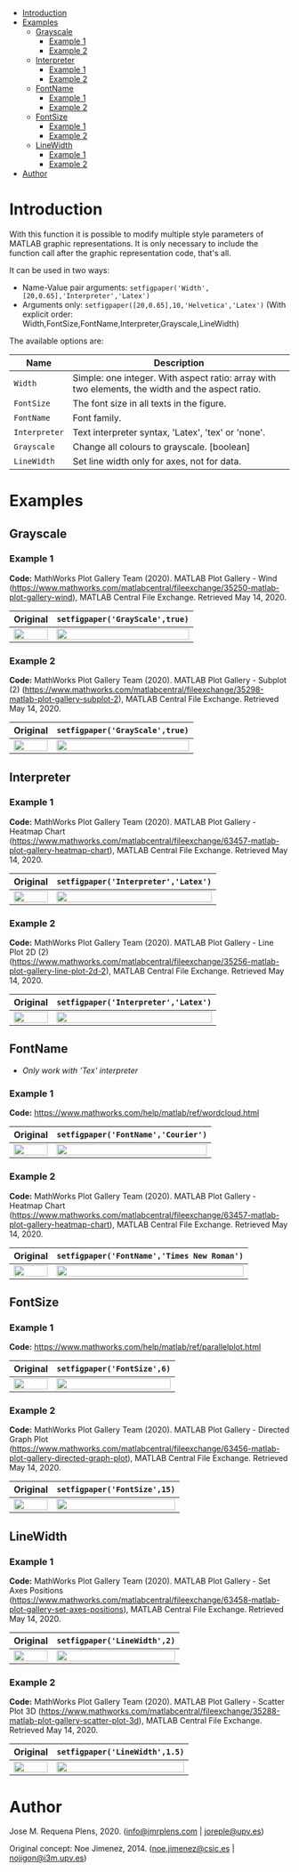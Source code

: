 
<!-- MarkdownTOC autolink="true" -->

- [Introduction](#introduction)
- [Examples](#examples)
	- [Grayscale](#grayscale)
		- [Example 1](#example-1)
		- [Example 2](#example-2)
	- [Interpreter](#interpreter)
		- [Example 1](#example-1-1)
		- [Example 2](#example-2-1)
	- [FontName](#fontname)
		- [Example 1](#example-1-2)
		- [Example 2](#example-2-2)
	- [FontSize](#fontsize)
		- [Example 1](#example-1-3)
		- [Example 2](#example-2-3)
	- [LineWidth](#linewidth)
		- [Example 1](#example-1-4)
		- [Example 2](#example-2-4)
- [Author](#author)

<!-- /MarkdownTOC -->


# Introduction
With this function it is possible to modify multiple style parameters of MATLAB graphic representations. It is only necessary to include the function call after the graphic representation code, that's all.

It can be used in two ways:

* Name-Value pair arguments: `setfigpaper('Width',[20,0.65],'Interpreter','Latex')`
* Arguments only: `setfigpaper([20,0.65],10,'Helvetica','Latex')` (With explicit order: Width,FontSize,FontName,Interpreter,Grayscale,LineWidth)

The available options are:

| Name        | Description         | 
| ------------- | ------------- |
| `Width`       | Simple: one integer. With aspect ratio: array with two elements, the width and the aspect ratio. |          
| `FontSize`    | The font size in all texts in the figure. |
| `FontName`    | Font family. |
| `Interpreter` | Text interpreter syntax, 'Latex', 'tex' or 'none'. |
| `Grayscale`   | Change all colours to grayscale. [boolean] |
| `LineWidth`   | Set line width only for axes, not for data. |

# Examples

## Grayscale

### Example 1

**Code:** MathWorks Plot Gallery Team (2020). MATLAB Plot Gallery - Wind (https://www.mathworks.com/matlabcentral/fileexchange/35250-matlab-plot-gallery-wind), MATLAB Central File Exchange. Retrieved May 14, 2020.

| Original        | `setfigpaper('GrayScale',true)`          | 
|:-------------:|:-------------:|
| <img src="http://jmrplens.com/GitHub_setfigpaper/plot1a.png" width="100%"></img>      | <img src="http://jmrplens.com/GitHub_setfigpaper/plot1b.png" width="100%"></img>  |

### Example 2

**Code:** MathWorks Plot Gallery Team (2020). MATLAB Plot Gallery - Subplot (2) (https://www.mathworks.com/matlabcentral/fileexchange/35298-matlab-plot-gallery-subplot-2), MATLAB Central File Exchange. Retrieved May 14, 2020.

| Original        | `setfigpaper('GrayScale',true)`          | 
|:-------------:|:-------------:|
| <img src="http://jmrplens.com/GitHub_setfigpaper/plot2a.png" width="100%"></img>      | <img src="http://jmrplens.com/GitHub_setfigpaper/plot2b.png" width="100%"></img>  |


## Interpreter

### Example 1

**Code:** MathWorks Plot Gallery Team (2020). MATLAB Plot Gallery - Heatmap Chart (https://www.mathworks.com/matlabcentral/fileexchange/63457-matlab-plot-gallery-heatmap-chart), MATLAB Central File Exchange. Retrieved May 14, 2020.

| Original        | `setfigpaper('Interpreter','Latex')`          | 
|:-------------:|:-------------:|
| <img src="http://jmrplens.com/GitHub_setfigpaper/plot3a.png" width="100%"></img>      | <img src="http://jmrplens.com/GitHub_setfigpaper/plot3bb.png" width="100%"></img>  |

### Example 2

**Code:** MathWorks Plot Gallery Team (2020). MATLAB Plot Gallery - Line Plot 2D (2) (https://www.mathworks.com/matlabcentral/fileexchange/35256-matlab-plot-gallery-line-plot-2d-2), MATLAB Central File Exchange. Retrieved May 14, 2020.

| Original        | `setfigpaper('Interpreter','Latex')`           | 
|:-------------:|:-------------:|
| <img src="http://jmrplens.com/GitHub_setfigpaper/plot4a.png" width="100%"></img>      | <img src="http://jmrplens.com/GitHub_setfigpaper/plot4b.png" width="100%"></img>  |

## FontName
* *Only work with 'Tex' interpreter*

### Example 1

**Code:** https://www.mathworks.com/help/matlab/ref/wordcloud.html

| Original        | `setfigpaper('FontName','Courier')`          | 
|:-------------:|:-------------:|
| <img src="http://jmrplens.com/GitHub_setfigpaper/plot3aa.png" width="100%"></img>      | <img src="http://jmrplens.com/GitHub_setfigpaper/plot3bc.png" width="100%"></img>  |

### Example 2

**Code:** MathWorks Plot Gallery Team (2020). MATLAB Plot Gallery - Heatmap Chart (https://www.mathworks.com/matlabcentral/fileexchange/63457-matlab-plot-gallery-heatmap-chart), MATLAB Central File Exchange. Retrieved May 14, 2020.

| Original        | `setfigpaper('FontName','Times New Roman')`           | 
|:-------------:|:-------------:|
| <img src="http://jmrplens.com/GitHub_setfigpaper/plot3a.png" width="100%"></img>      | <img src="http://jmrplens.com/GitHub_setfigpaper/plot6b.png" width="100%"></img>  |

## FontSize

### Example 1

**Code:** https://www.mathworks.com/help/matlab/ref/parallelplot.html

| Original        | `setfigpaper('FontSize',6)`          | 
|:-------------:|:-------------:|
| <img src="http://jmrplens.com/GitHub_setfigpaper/plot7a.png" width="100%"></img>      | <img src="http://jmrplens.com/GitHub_setfigpaper/plot7b.png" width="100%"></img>  |

### Example 2

**Code:** MathWorks Plot Gallery Team (2020). MATLAB Plot Gallery - Directed Graph Plot (https://www.mathworks.com/matlabcentral/fileexchange/63456-matlab-plot-gallery-directed-graph-plot), MATLAB Central File Exchange. Retrieved May 14, 2020.

| Original        | `setfigpaper('FontSize',15)`           | 
|:-------------:|:-------------:|
| <img src="http://jmrplens.com/GitHub_setfigpaper/plot8a.png" width="100%"></img>      | <img src="http://jmrplens.com/GitHub_setfigpaper/plot8b.png" width="100%"></img>  |


## LineWidth

### Example 1

**Code:** MathWorks Plot Gallery Team (2020). MATLAB Plot Gallery - Set Axes Positions (https://www.mathworks.com/matlabcentral/fileexchange/63458-matlab-plot-gallery-set-axes-positions), MATLAB Central File Exchange. Retrieved May 14, 2020.

| Original        | `setfigpaper('LineWidth',2)`          | 
|:-------------:|:-------------:|
| <img src="http://jmrplens.com/GitHub_setfigpaper/plot9a.png" width="100%"></img>      | <img src="http://jmrplens.com/GitHub_setfigpaper/plot9b.png" width="100%"></img>  |

### Example 2

**Code:** MathWorks Plot Gallery Team (2020). MATLAB Plot Gallery - Scatter Plot 3D (https://www.mathworks.com/matlabcentral/fileexchange/35288-matlab-plot-gallery-scatter-plot-3d), MATLAB Central File Exchange. Retrieved May 14, 2020.

| Original        | `setfigpaper('LineWidth',1.5)`           | 
|:-------------:|:-------------:|
| <img src="http://jmrplens.com/GitHub_setfigpaper/plot10a.png" width="100%"></img>      | <img src="http://jmrplens.com/GitHub_setfigpaper/plot10b.png" width="100%"></img>  |


# Author
Jose M. Requena Plens, 2020. (info@jmrplens.com   | joreple@upv.es)

Original concept: Noe Jimenez, 2014. (noe.jimenez@csic.es | nojigon@i3m.upv.es)



